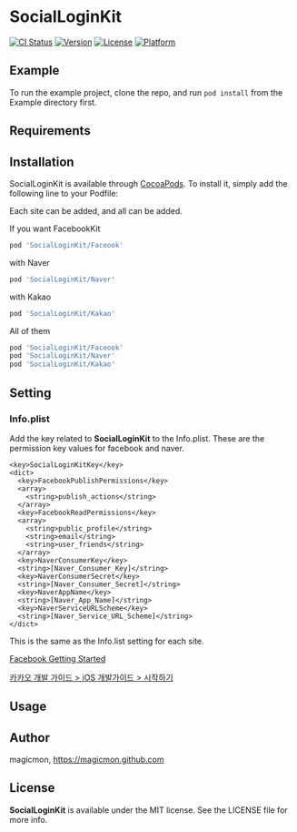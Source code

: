 # SocialLoginKit

[![CI Status](http://img.shields.io/travis/sagun25si@gmail.com/SocialLoginKit.svg?style=flat)](https://travis-ci.org/magicmon/SocialLoginKit)
[![Version](https://img.shields.io/cocoapods/v/SocialLoginKit.svg?style=flat)](http://cocoapods.org/pods/SocialLoginKit)
[![License](https://img.shields.io/cocoapods/l/SocialLoginKit.svg?style=flat)](http://cocoapods.org/pods/SocialLoginKit)
[![Platform](https://img.shields.io/cocoapods/p/SocialLoginKit.svg?style=flat)](http://cocoapods.org/pods/SocialLoginKit)

## Example

To run the example project, clone the repo, and run `pod install` from the Example directory first.

## Requirements

## Installation

SocialLoginKit is available through [CocoaPods](http://cocoapods.org). To install
it, simply add the following line to your Podfile:


Each site can be added, and all can be added.

If you want FacebookKit
```ruby
pod 'SocialLoginKit/Faceook'
```

with Naver
```ruby
pod 'SocialLoginKit/Naver'
```

with Kakao
```ruby
pod 'SocialLoginKit/Kakao'
```

All of them
```ruby
pod 'SocialLoginKit/Faceook'
pod 'SocialLoginKit/Naver'
pod 'SocialLoginKit/Kakao'

```

## Setting

### Info.plist

Add the key related to **SocialLoginKit** to the Info.plist. These are the permission key values for facebook and naver.

```
<key>SocialLoginKitKey</key>
<dict>
  <key>FacebookPublishPermissions</key>
  <array>
    <string>publish_actions</string>
  </array>
  <key>FacebookReadPermissions</key>
  <array>
    <string>public_profile</string>
    <string>email</string>
    <string>user_friends</string>
  </array>
  <key>NaverConsumerKey</key>
  <string>[Naver_Consumer_Key]</string>
  <key>NaverConsumerSecret</key>
  <string>[Naver_Consumer_Secret]</string>
  <key>NaverAppName</key>
  <string>[Naver_App_Name]</string>
  <key>NaverServiceURLScheme</key>
  <string>[Naver_Service_URL_Scheme]</string>
</dict>
```

This is the same as the Info.list setting for each site.

[Facebook Getting Started](https://developers.facebook.com/docs/ios/getting-started)

[카카오 개발 가이드 > iOS 개발가이드 > 시작하기](https://developers.kakao.com/docs/ios#시작하기-개발환경-구성)

## Usage


## Author

magicmon, https://magicmon.github.com 

## License

**SocialLoginKit** is available under the MIT license. See the LICENSE file for more info.
